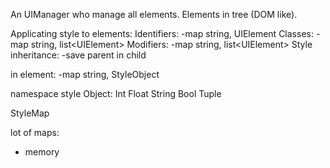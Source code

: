 An UIManager who manage all elements.
Elements in tree (DOM like).

Applicating style to elements:
Identifiers:
-map string, UIElement
Classes:
-map string, list\<UIElement\>
Modifiers:
-map string, list\<UIElement\>
Style inheritance:
-save parent in child

in element:
-map string, StyleObject

namespace style
Object:
Int
Float
String
Bool
Tuple

StyleMap

lot of maps:
 + memory

